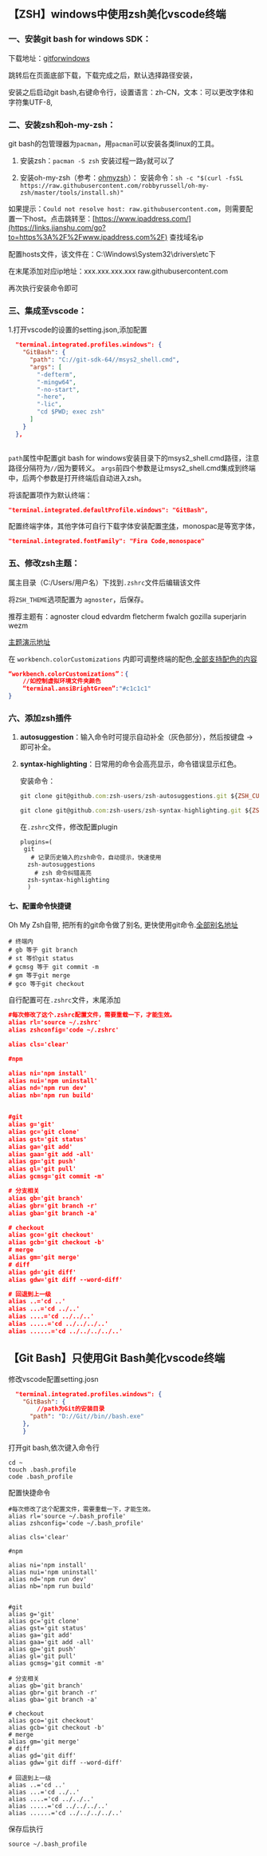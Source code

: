 ## 【ZSH】windows中使用zsh美化vscode终端

### 一、安装git bash for windows SDK：

下载地址：[gitforwindows](https://links.jianshu.com/go?to=https%3A%2F%2Fgitforwindows.org%2F)

跳转后在页面底部下载，下载完成之后，默认选择路径安装，

安装之后启动git bash,右键命令行，设置语言：zh-CN，文本：可以更改字体和字符集UTF-8,

### 二、安装zsh和oh-my-zsh：

git bash的包管理器为`pacman`，用`pacman`可以安装各类linux的工具。

1. 安装zsh：`pacman -S zsh`
    安装过程一路`y`就可以了

2. 安装oh-my-zsh（参考：[ohmyzsh](https://links.jianshu.com/go?to=https%3A%2F%2Fgithub.com%2Fohmyzsh%2Fohmyzsh)）：
    安装命令：`sh -c "$(curl -fsSL https://raw.githubusercontent.com/robbyrussell/oh-my-zsh/master/tools/install.sh)"`

   

如果提示：`Could not resolve host: raw.githubusercontent.com`，则需要配置一下host。点击跳转至：[https://www.ipaddress.com/](https://links.jianshu.com/go?to=https%3A%2F%2Fwww.ipaddress.com%2F)  查找域名ip

配置hosts文件，该文件在：C:\Windows\System32\drivers\etc下

在末尾添加对应ip地址：xxx.xxx.xxx.xxx  raw.githubusercontent.com

再次执行安装命令即可

### 三、集成至vscode：

1.打开vscode的设置的setting.json,添加配置



```json
  "terminal.integrated.profiles.windows": {
    "GitBash": {
      "path": "C://git-sdk-64//msys2_shell.cmd",
      "args": [
        "-defterm",
        "-mingw64",
        "-no-start",
        "-here",
        "-lic",
        "cd $PWD; exec zsh"
      ]
    }
  },
  
```

`path`属性中配置git bash for windows安装目录下的msys2_shell.cmd路径，注意路径分隔符为`//`因为要转义。
 `args`前四个参数是让msys2_shell.cmd集成到终端中，后两个参数是打开终端后自动进入zsh。

将该配置项作为默认终端：

```json
"terminal.integrated.defaultProfile.windows": "GitBash",
```

配置终端字体，其他字体可自行下载字体安装配置[字体](https://www.nerdfonts.com/font-downloads)，monospac是等宽字体，

```json
"terminal.integrated.fontFamily": "Fira Code,monospace"  
```



### 五、修改zsh主题：

属主目录（C:/Users/用户名）下找到`.zshrc`文件后编辑该文件

将`ZSH_THEME`选项配置为 `agnoster`，后保存。

推荐主题有：agnoster cloud  edvardm fletcherm fwalch gozilla superjarin wezm

[主题演示地址](https://github.com/ohmyzsh/ohmyzsh/wiki/Themes)

在 `workbench.colorCustomizations` 内即可调整终端的配色,[全部支持配色的内容](https://link.zhihu.com/?target=https%3A//code.visualstudio.com/api/references/theme-color%23integrated-terminal-colors)

```json
“workbench.colorCustomizations”：{
	//如控制虚拟环境文件夹颜色
	“terminal.ansiBrightGreen”:"#c1c1c1"
}
```



### 六、添加zsh插件

1. **autosuggestion**：输入命令时可提示自动补全（灰色部分），然后按键盘 → 即可补全。

2. **syntax-highlighting**：日常用的命令会高亮显示，命令错误显示红色。

   安装命令：

   ```js
   git clone git@github.com:zsh-users/zsh-autosuggestions.git ${ZSH_CUSTOM:-~/.oh-my-zsh/custom}/plugins/zsh-autosuggestions
   
   git clone git@github.com:zsh-users/zsh-syntax-highlighting.git ${ZSH_CUSTOM:-~/.oh-my-zsh/custom}/plugins/zsh-syntax-highlighting
   
   ```

   在`.zshrc`文件，修改配置plugin

   ```
   plugins=(
   	git
      # 记录历史输入的zsh命令，自动提示，快速使用
     zsh-autosuggestions
       # zsh 命令纠错高亮
     zsh-syntax-highlighting
     )
   ```

   

#### 七、配置命令快捷键

Oh My Zsh自带, 把所有的git命令做了别名, 更快使用git命令.[全部别名地址](https://github.com/ohmyzsh/ohmyzsh/tree/master/plugins/git)

```
# 终端内
# gb 等于 git branch
# st 等价git status
# gcmsg 等于 git commit -m
# gm 等于git merge
# gco 等于git checkout
```

自行配置可在`.zshrc`文件，末尾添加

```json
#每次修改了这个.zshrc配置文件，需要重载一下，才能生效。
alias rl='source ~/.zshrc'
alias zshconfig='code ~/.zshrc'

alias cls='clear'

#npm

alias ni='npm install'
alias nui='npm uninstall'
alias nd='npm run dev'
alias nb='npm run build'


#git
alias g='git'
alias gc='git clone'
alias gst='git status'
alias ga='git add'
alias gaa='git add -all'
alias gp='git push'
alias gl='git pull'
alias gcmsg='git commit -m'

# 分支相关
alias gb='git branch'
alias gbr='git branch -r'
alias gba='git branch -a'

# checkout
alias gco='git checkout'
alias gcb='git checkout -b'
# merge
alias gm='git merge'
# diff
alias gd='git diff'
alias gdw='git diff --word-diff'

# 回退到上一级
alias ..='cd ..'
alias ...='cd ../..'
alias ....='cd ../../..'
alias .....='cd ../../../..'
alias ......='cd ../../../../..'

```



## 【Git Bash】只使用Git Bash美化vscode终端

修改vscode配置setting.josn

```json
  "terminal.integrated.profiles.windows": {
    "GitBash": {
        //path为Git的安装目录
      "path": "D://Git//bin//bash.exe"
    },
    }
```

打开git bash,依次键入命令行

```
cd ~
touch .bash.profile
code .bash_profile
```

配置快捷命令

```
#每次修改了这个配置文件，需要重载一下，才能生效。
alias rl='source ~/.bash_profile'
alias zshconfig='code ~/.bash_profile'

alias cls='clear'

#npm

alias ni='npm install'
alias nui='npm uninstall'
alias nd='npm run dev'
alias nb='npm run build'


#git
alias g='git'
alias gc='git clone'
alias gst='git status'
alias ga='git add'
alias gaa='git add -all'
alias gp='git push'
alias gl='git pull'
alias gcmsg='git commit -m'

# 分支相关
alias gb='git branch'
alias gbr='git branch -r'
alias gba='git branch -a'

# checkout
alias gco='git checkout'
alias gcb='git checkout -b'
# merge
alias gm='git merge'
# diff
alias gd='git diff'
alias gdw='git diff --word-diff'

# 回退到上一级
alias ..='cd ..'
alias ...='cd ../..'
alias ....='cd ../../..'
alias .....='cd ../../../..'
alias ......='cd ../../../../..'
```

保存后执行

```
source ~/.bash_profile
```

